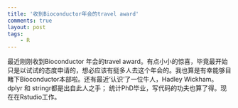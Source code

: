 ```yaml
---
title: '收到Bioconductor年会的travel award'
comments: true
layout: post
tags:
    - R
---
```


最近刚刚收到Bioconductor 年会的travel award。有点小小的惊喜，毕竟最开始只是以试试的态度申请的，想必应该有挺多人去这个年会的。我也算是有幸能够目睹下Bioconductor本部啦。还有最近‘认识’了一位牛人，Hadley Wickham。dplyr 和 stringr都是出自此人之手； 统计PhD毕业，写代码的功夫也算了得。现在在Rstudio工作。